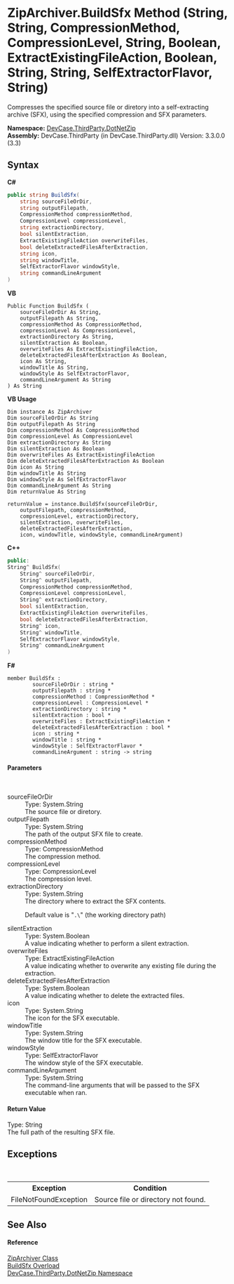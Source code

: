 # ZipArchiver.BuildSfx Method (String, String, CompressionMethod, CompressionLevel, String, Boolean, ExtractExistingFileAction, Boolean, String, String, SelfExtractorFlavor, String)
 

Compresses the specified source file or diretory into a self-extracting archive (SFX), using the specified compression and SFX parameters.

**Namespace:**&nbsp;<a href="N_DevCase_ThirdParty_DotNetZip">DevCase.ThirdParty.DotNetZip</a><br />**Assembly:**&nbsp;DevCase.ThirdParty (in DevCase.ThirdParty.dll) Version: 3.3.0.0 (3.3)

## Syntax

**C#**<br />
``` C#
public string BuildSfx(
	string sourceFileOrDir,
	string outputFilepath,
	CompressionMethod compressionMethod,
	CompressionLevel compressionLevel,
	string extractionDirectory,
	bool silentExtraction,
	ExtractExistingFileAction overwriteFiles,
	bool deleteExtractedFilesAfterExtraction,
	string icon,
	string windowTitle,
	SelfExtractorFlavor windowStyle,
	string commandLineArgument
)
```

**VB**<br />
``` VB
Public Function BuildSfx ( 
	sourceFileOrDir As String,
	outputFilepath As String,
	compressionMethod As CompressionMethod,
	compressionLevel As CompressionLevel,
	extractionDirectory As String,
	silentExtraction As Boolean,
	overwriteFiles As ExtractExistingFileAction,
	deleteExtractedFilesAfterExtraction As Boolean,
	icon As String,
	windowTitle As String,
	windowStyle As SelfExtractorFlavor,
	commandLineArgument As String
) As String
```

**VB Usage**<br />
``` VB Usage
Dim instance As ZipArchiver
Dim sourceFileOrDir As String
Dim outputFilepath As String
Dim compressionMethod As CompressionMethod
Dim compressionLevel As CompressionLevel
Dim extractionDirectory As String
Dim silentExtraction As Boolean
Dim overwriteFiles As ExtractExistingFileAction
Dim deleteExtractedFilesAfterExtraction As Boolean
Dim icon As String
Dim windowTitle As String
Dim windowStyle As SelfExtractorFlavor
Dim commandLineArgument As String
Dim returnValue As String

returnValue = instance.BuildSfx(sourceFileOrDir, 
	outputFilepath, compressionMethod, 
	compressionLevel, extractionDirectory, 
	silentExtraction, overwriteFiles, 
	deleteExtractedFilesAfterExtraction, 
	icon, windowTitle, windowStyle, commandLineArgument)
```

**C++**<br />
``` C++
public:
String^ BuildSfx(
	String^ sourceFileOrDir, 
	String^ outputFilepath, 
	CompressionMethod compressionMethod, 
	CompressionLevel compressionLevel, 
	String^ extractionDirectory, 
	bool silentExtraction, 
	ExtractExistingFileAction overwriteFiles, 
	bool deleteExtractedFilesAfterExtraction, 
	String^ icon, 
	String^ windowTitle, 
	SelfExtractorFlavor windowStyle, 
	String^ commandLineArgument
)
```

**F#**<br />
``` F#
member BuildSfx : 
        sourceFileOrDir : string * 
        outputFilepath : string * 
        compressionMethod : CompressionMethod * 
        compressionLevel : CompressionLevel * 
        extractionDirectory : string * 
        silentExtraction : bool * 
        overwriteFiles : ExtractExistingFileAction * 
        deleteExtractedFilesAfterExtraction : bool * 
        icon : string * 
        windowTitle : string * 
        windowStyle : SelfExtractorFlavor * 
        commandLineArgument : string -> string 

```


#### Parameters
&nbsp;<dl><dt>sourceFileOrDir</dt><dd>Type: System.String<br />The source file or diretory.</dd><dt>outputFilepath</dt><dd>Type: System.String<br />The path of the output SFX file to create.</dd><dt>compressionMethod</dt><dd>Type: CompressionMethod<br />The compression method.</dd><dt>compressionLevel</dt><dd>Type: CompressionLevel<br />The compression level.</dd><dt>extractionDirectory</dt><dd>Type: System.String<br />The directory where to extract the SFX contents. 

 Default value is "`.\`" (the working directory path)</dd><dt>silentExtraction</dt><dd>Type: System.Boolean<br />A value indicating whether to perform a silent extraction.</dd><dt>overwriteFiles</dt><dd>Type: ExtractExistingFileAction<br />A value indicating whether to overwrite any existing file during the extraction.</dd><dt>deleteExtractedFilesAfterExtraction</dt><dd>Type: System.Boolean<br />A value indicating whether to delete the extracted files.</dd><dt>icon</dt><dd>Type: System.String<br />The icon for the SFX executable.</dd><dt>windowTitle</dt><dd>Type: System.String<br />The window title for the SFX executable.</dd><dt>windowStyle</dt><dd>Type: SelfExtractorFlavor<br />The window style of the SFX executable.</dd><dt>commandLineArgument</dt><dd>Type: System.String<br />The command-line arguments that will be passed to the SFX executable when ran.</dd></dl>

#### Return Value
Type: String<br />The full path of the resulting SFX file.

## Exceptions
&nbsp;<table><tr><th>Exception</th><th>Condition</th></tr><tr><td>FileNotFoundException</td><td>Source file or directory not found.</td></tr></table>

## See Also


#### Reference
<a href="T_DevCase_ThirdParty_DotNetZip_ZipArchiver">ZipArchiver Class</a><br /><a href="Overload_DevCase_ThirdParty_DotNetZip_ZipArchiver_BuildSfx">BuildSfx Overload</a><br /><a href="N_DevCase_ThirdParty_DotNetZip">DevCase.ThirdParty.DotNetZip Namespace</a><br />